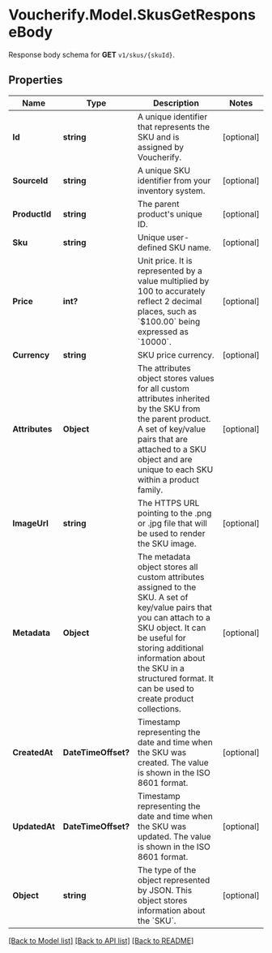 # Voucherify.Model.SkusGetResponseBody
Response body schema for **GET** `v1/skus/{skuId}`.

## Properties

Name | Type | Description | Notes
------------ | ------------- | ------------- | -------------
**Id** | **string** | A unique identifier that represents the SKU and is assigned by Voucherify. | [optional] 
**SourceId** | **string** | A unique SKU identifier from your inventory system. | [optional] 
**ProductId** | **string** | The parent product&#39;s unique ID. | [optional] 
**Sku** | **string** | Unique user-defined SKU name. | [optional] 
**Price** | **int?** | Unit price. It is represented by a value multiplied by 100 to accurately reflect 2 decimal places, such as &#x60;$100.00&#x60; being expressed as &#x60;10000&#x60;. | [optional] 
**Currency** | **string** | SKU price currency. | [optional] 
**Attributes** | **Object** | The attributes object stores values for all custom attributes inherited by the SKU from the parent product. A set of key/value pairs that are attached to a SKU object and are unique to each SKU within a product family. | [optional] 
**ImageUrl** | **string** | The HTTPS URL pointing to the .png or .jpg file that will be used to render the SKU image. | [optional] 
**Metadata** | **Object** | The metadata object stores all custom attributes assigned to the SKU. A set of key/value pairs that you can attach to a SKU object. It can be useful for storing additional information about the SKU in a structured format. It can be used to create product collections. | [optional] 
**CreatedAt** | **DateTimeOffset?** | Timestamp representing the date and time when the SKU was created. The value is shown in the ISO 8601 format. | [optional] 
**UpdatedAt** | **DateTimeOffset?** | Timestamp representing the date and time when the SKU was updated. The value is shown in the ISO 8601 format. | [optional] 
**Object** | **string** | The type of the object represented by JSON. This object stores information about the &#x60;SKU&#x60;. | [optional] 

[[Back to Model list]](../README.md#documentation-for-models) [[Back to API list]](../README.md#documentation-for-api-endpoints) [[Back to README]](../README.md)

